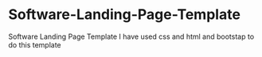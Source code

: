 # Software-Landing-Page-Template
Software Landing Page Template 
I have used css and html and bootstap to do this template
